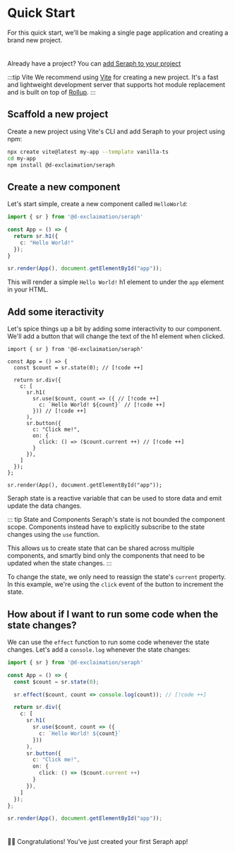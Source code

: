 # Quick Start

For this quick start, we'll be making a single page application and creating a brand new project.

<div class="info custom-block" style="padding-top: 8px">

Already have a project? You can [add Seraph to your project](/getting-started/existing-project.md)

</div>

:::tip Vite
We recommend using [Vite](https://vitejs.dev/) for creating a new project. It's a fast and lightweight development server that supports hot module replacement and is built on top of [Rollup](https://rollupjs.org/guide/en/).
:::

## Scaffold a new project

Create a new project using Vite's CLI and add Seraph to your project using npm:

```sh
npx create vite@latest my-app --template vanilla-ts
cd my-app
npm install @d-exclaimation/seraph
```

## Create a new component

Let's start simple, create a new component called `HelloWorld`:

```ts
import { sr } from '@d-exclaimation/seraph'

const App = () => {
  return sr.h1({
    c: "Hello World!"
  });
}

sr.render(App(), document.getElementById("app"));
```
This will render a simple `Hello World!` h1 element to under the `app` element in your HTML.

## Add some iteractivity

Let's spice things up a bit by adding some interactivity to our component. We'll add a button that will change the text of the h1 element when clicked.


```ts{6-20}
import { sr } from '@d-exclaimation/seraph'

const App = () => {
  const $count = sr.state(0); // [!code ++]

  return sr.div({
    c: [
      sr.h1(
        sr.use($count, count => ({ // [!code ++]
          c: `Hello World! ${count}` // [!code ++]
        })) // [!code ++]
      ),
      sr.button({
        c: "Click me!",
        on: {
          click: () => ($count.current ++) // [!code ++]
        }
      }),
    ]
  });
};

sr.render(App(), document.getElementById("app"));
```

Seraph state is a reactive variable that can be used to store data and emit update the data changes. 

::: tip State and Components
Seraph's state is not bounded the component scope. Components instead have to explicitly subscribe to the state changes using the `use` function.

This allows us to create state that can be shared across multiple components, and smartly bind only the components that need to be updated when the state changes.
:::

To change the state, we only need to reassign the state's `current` property. In this example, we're using the `click` event of the button to increment the state.

## How about if I want to run some code when the state changes?

We can use the `effect` function to run some code whenever the state changes. Let's add a `console.log` whenever the state changes:

```ts
import { sr } from '@d-exclaimation/seraph'

const App = () => {
  const $count = sr.state(0);

  sr.effect($count, count => console.log(count)); // [!code ++]

  return sr.div({
    c: [
      sr.h1(
        sr.use($count, count => ({
          c: `Hello World! ${count}`
        }))
      ),
      sr.button({
        c: "Click me!",
        on: {
          click: () => ($count.current ++)
        }
      }),
    ]
  });
};

sr.render(App(), document.getElementById("app"));
```

<div class="tip custom-block" style="padding-top: 8px">

🎉🎉 Congratulations! You've just created your first Seraph app!

</div>
